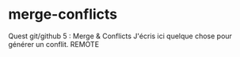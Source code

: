 # merge-conflicts
Quest git/github 5 : Merge &amp; Conflicts
J'écris ici quelque chose pour générer un conflit.
REMOTE
